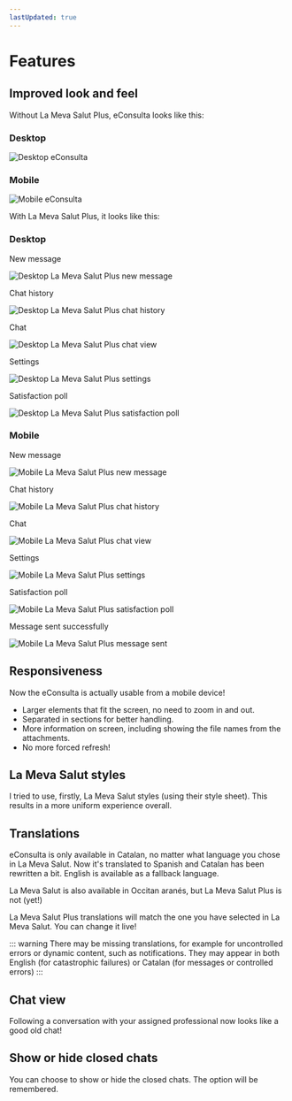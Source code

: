 ```yaml
---
lastUpdated: true
---
```


# Features

## Improved look and feel

Without La Meva Salut Plus, eConsulta looks like this:

### Desktop

![Desktop eConsulta](../img/la-meva-salut-plus/eConsulta-desktop.png)

### Mobile

![Mobile eConsulta](../img/la-meva-salut-plus/eConsulta-mobile.png)

With La Meva Salut Plus, it looks like this:

### Desktop

New message

![Desktop La Meva Salut Plus new message](../img/la-meva-salut-plus/lmsp-desktop-1.png)

Chat history

![Desktop La Meva Salut Plus chat history](../img/la-meva-salut-plus/lmsp-desktop-2.png)

Chat

![Desktop La Meva Salut Plus chat view](../img/la-meva-salut-plus/lmsp-desktop-3.png)

Settings

![Desktop La Meva Salut Plus settings](../img/la-meva-salut-plus/lmsp-desktop-4.png)

Satisfaction poll

![Desktop La Meva Salut Plus satisfaction poll](../img/la-meva-salut-plus/lmsp-desktop-5.png)

### Mobile

New message

![Mobile La Meva Salut Plus new message](../img/la-meva-salut-plus/lmsp-mobile-1.png)

Chat history

![Mobile La Meva Salut Plus chat history](../img/la-meva-salut-plus/lmsp-mobile-2.png)

Chat

![Mobile La Meva Salut Plus chat view](../img/la-meva-salut-plus/lmsp-mobile-3.png)

Settings

![Mobile La Meva Salut Plus settings](../img/la-meva-salut-plus/lmsp-mobile-4.png)

Satisfaction poll

![Mobile La Meva Salut Plus satisfaction poll](../img/la-meva-salut-plus/lmsp-mobile-5.png)

Message sent successfully

![Mobile La Meva Salut Plus message sent](../img/la-meva-salut-plus/lmsp-mobile-6.png)

## Responsiveness

Now the eConsulta is actually usable from a mobile device!

- Larger elements that fit the screen, no need to zoom in and out.
- Separated in sections for better handling.
- More information on screen, including showing the file names from the attachments.
- No more forced refresh!

## La Meva Salut styles

I tried to use, firstly, La Meva Salut styles (using their style sheet). This results in a more uniform experience overall.

## Translations

eConsulta is only available in Catalan, no matter what language you chose in La Meva Salut. Now it's translated to Spanish and Catalan has been rewritten a bit. English is available as a fallback language.

La Meva Salut is also available in Occitan aranés, but La Meva Salut Plus is not (yet!)

La Meva Salut Plus translations will match the one you have selected in La Meva Salut. You can change it live!

::: warning
There may be missing translations, for example for uncontrolled errors or dynamic content, such as notifications. They may appear in both English (for catastrophic failures) or Catalan (for messages or controlled errors)
:::

## Chat view

Following a conversation with your assigned professional now looks like a good old chat!

## Show or hide closed chats

You can choose to show or hide the closed chats. The option will be remembered.

